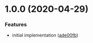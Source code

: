# 1.0.0 (2020-04-29)


### Features

* initial implementation ([ade00fb](https://github.com/JuroOravec/ploadin/commit/ade00fbe6f67619b755abff75ff9086630f554d3))
